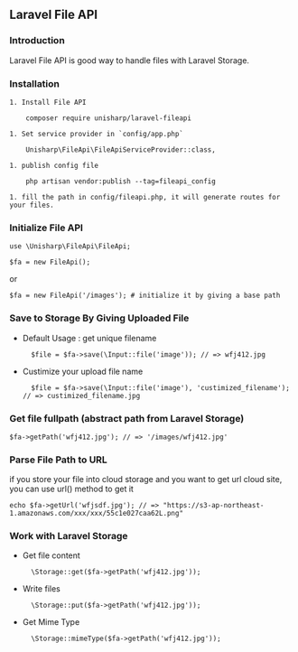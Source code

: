 ## Laravel File API

### Introduction

Laravel File API is good way to handle files with Laravel Storage.

### Installation

    1. Install File API

        composer require unisharp/laravel-fileapi

    1. Set service provider in `config/app.php`

        Unisharp\FileApi\FileApiServiceProvider::class,

    1. publish config file

        php artisan vendor:publish --tag=fileapi_config

    1. fill the path in config/fileapi.php, it will generate routes for your files.

### Initialize File API

    use \Unisharp\FileApi\FileApi;
    
    $fa = new FileApi();
    
or
    
    $fa = new FileApi('/images'); # initialize it by giving a base path
    

### Save to Storage By Giving Uploaded File

* Default Usage : get unique filename

        $file = $fa->save(\Input::file('image')); // => wfj412.jpg
    
* Custimize your upload file name

        $file = $fa->save(\Input::file('image'), 'custimized_filename'); // => custimized_filename.jpg
          

### Get file fullpath (abstract path from Laravel Storage)

    $fa->getPath('wfj412.jpg'); // => '/images/wfj412.jpg'
    
### Parse File Path to URL
if you store your file into cloud storage and you want to get url cloud site,
you can use url() method to get it

    echo $fa->getUrl('wfjsdf.jpg'); // => "https://s3-ap-northeast-1.amazonaws.com/xxx/xxx/55c1e027caa62L.png"
    
### Work with Laravel Storage

* Get file content

        \Storage::get($fa->getPath('wfj412.jpg'));
        
* Write files

        \Storage::put($fa->getPath('wfj412.jpg'));
        
* Get Mime Type

        \Storage::mimeType($fa->getPath('wfj412.jpg'));
    
